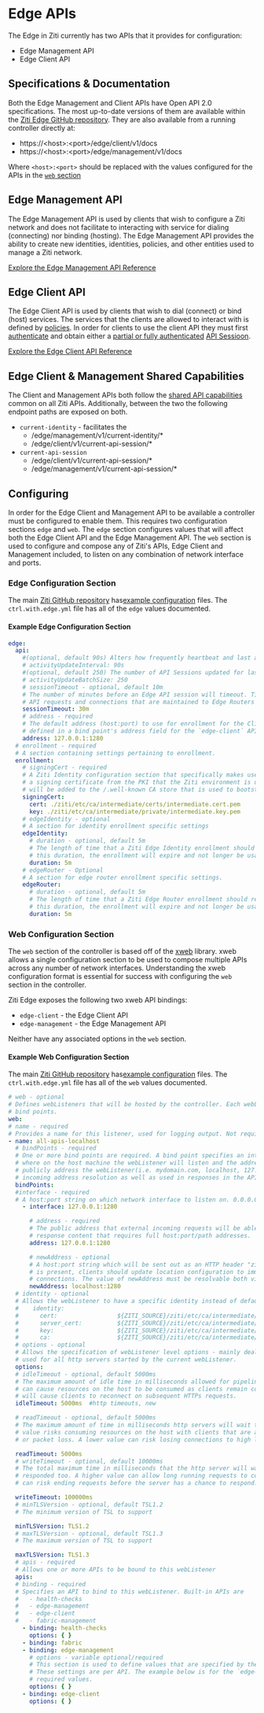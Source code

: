 # Edge APIs

The Edge in Ziti currently has two APIs that it provides for configuration:

- Edge Management API
- Edge Client API

## Specifications & Documentation

Both the Edge Management and Client APIs have Open API 2.0 specifications. The most up-to-date versions of them are
available within the [Ziti Edge GitHub repository](https://github.com/openziti/edge/tree/main/specs). They are also
available from a running controller directly at:

- https://\<host\>:\<port\>/edge/client/v1/docs
- https://\<host\>:\<port\>/edge/management/v1/docs

Where `<host>:<port>` should be replaced with the values configured for the APIs in the [`web` section](#web-configuration-section)

## Edge Management API

The Edge Management API is used by clients that wish to configure a Ziti network and does not facilitate to interacting
with service for dialing (connecting) nor binding (hosting). The Edge Management API provides the ability to create
new identities, identities, policies, and other entities used to manage a Ziti network.

[Explore the Edge Management API Reference](./02-edge-management-reference.mdx)

## Edge Client API

The Edge Client API is used by clients that wish to dial (connect) or bind (host) services. The services that the
clients are allowed to interact with is defined by [policies](/docs/core-concepts/security/authorization/policies/overview). In order
for clients to use the client API they must first [authenticate](/docs/core-concepts/security/authentication/auth) and
obtain either a [partial or fully authenticated](/docs/core-concepts/security/authentication/auth#full-vs-partial-authentication)
[API Sessioon](/docs/core-concepts/security/sessions#).

[Explore the Edge Client API Reference](./01-edge-client-reference.mdx)

## Edge Client & Management Shared Capabilities

The Client and Management APIs both follow the [shared API capabilities](./shared-api-capabilities) common on
all Ziti APIs. Additionally, between the two the following endpoint paths are exposed on both.

- `current-identity` - facilitates the 
  - /edge/management/v1/current-identity/*
  - /edge/client/v1/current-api-session/*
- `current-api-session`
  - /edge/client/v1/current-api-session/*
  - /edge/management/v1/current-api-session/*

## Configuring

In order for the Edge Client and Management API to be available a controller must be configured to enable them. This 
requires two configuration sections `edge` and `web`. The `edge` section configures values that will affect  both the
Edge Client API and the Edge Management API. The `web` section is used to configure and compose any of Ziti's
APIs, Edge Client and Management included, to listen on any combination of network interface and ports.

### Edge Configuration Section
The main [Ziti GitHub repository](https://github.com/openziti/ziti) has[example configuration](https://github.com/openziti/ziti/blob/release-next/etc/) 
files. The `ctrl.with.edge.yml` file has all of the `edge` values documented.

#### Example Edge Configuration Section

```yaml
edge:
  api:
    #(optional, default 90s) Alters how frequently heartbeat and last activity values are persisted
    # activityUpdateInterval: 90s
    #(optional, default 250) The number of API Sessions updated for last activity per transaction
    # activityUpdateBatchSize: 250
    # sessionTimeout - optional, default 10m
    # The number of minutes before an Edge API session will timeout. Timeouts are reset by
    # API requests and connections that are maintained to Edge Routers
    sessionTimeout: 30m
    # address - required
    # The default address (host:port) to use for enrollment for the Client API. This value must match one of the addresses
    # defined in a bind point's address field for the `edge-client` API in the web section.
    address: 127.0.0.1:1280
  # enrollment - required
  # A section containing settings pertaining to enrollment.
  enrollment:
    # signingCert - required
    # A Ziti Identity configuration section that specifically makes use of the cert and key fields to define
    # a signing certificate from the PKI that the Ziti environment is using to sign certificates. The signingCert.cert
    # will be added to the /.well-known CA store that is used to bootstrap trust with the Ziti Controller.
    signingCert:
      cert: ./ziti/etc/ca/intermediate/certs/intermediate.cert.pem
      key: ./ziti/etc/ca/intermediate/private/intermediate.key.pem
    # edgeIdentity - optional
    # A section for identity enrollment specific settings
    edgeIdentity:
      # duration - optional, default 5m
      # The length of time that a Ziti Edge Identity enrollment should remain valid. After
      # this duration, the enrollment will expire and not longer be usable.
      duration: 5m
    # edgeRouter - Optional
    # A section for edge router enrollment specific settings.
    edgeRouter:
      # duration - optional, default 5m
      # The length of time that a Ziti Edge Router enrollment should remain valid. After
      # this duration, the enrollment will expire and not longer be usable.
      duration: 5m
```

### Web Configuration Section

The `web` section of the controller is based off of the [xweb](https://github.com/openziti/xweb) library. xweb allows
a single configuration section to be used to compose multiple APIs across any number of network interfaces. Understanding
the xweb configuration format is essential for success with configuring the `web` section in the controller.

Ziti Edge exposes the following two xweb API bindings:

- `edge-client` - the Edge Client API
- `edge-management` - the Edge Management API

Neither have any associated options in the `web` section.

#### Example Web Configuration Section

The main [Ziti GitHub repository](https://github.com/openziti/ziti) has[example configuration](https://github.com/openziti/ziti/blob/release-next/etc/)
files. The `ctrl.with.edge.yml` file has all of the `web` values documented.

```yaml
# web - optional
# Defines webListeners that will be hosted by the controller. Each webListener can host many APIs and be bound to many
# bind points.
web:
# name - required
# Provides a name for this listener, used for logging output. Not required to be unique, but is highly suggested.
- name: all-apis-localhost
  # bindPoints - required
  # One or more bind points are required. A bind point specifies an interface (interface:port string) that defines
  # where on the host machine the webListener will listen and the address (host:port) that should be used to
  # publicly address the webListener(i.e. mydomain.com, localhost, 127.0.0.1). This public address may be used for
  # incoming address resolution as well as used in responses in the API.
  bindPoints:
  #interface - required
  # A host:port string on which network interface to listen on. 0.0.0.0 will listen on all interfaces
    - interface: 127.0.0.1:1280

      # address - required
      # The public address that external incoming requests will be able to resolve. Used in request processing and
      # response content that requires full host:port/path addresses.
      address: 127.0.0.1:1280

      # newAddress - optional
      # A host:port string which will be sent out as an HTTP header "ziti-new-address" if specified. If the header
      # is present, clients should update location configuration to immediately use the new address for future
      # connections. The value of newAddress must be resolvable both via DNS and validate via certificates
      newAddress: localhost:1280
  # identity - optional
  # Allows the webListener to have a specific identity instead of defaulting to the root `identity` section.
  #    identity:
  #      cert:                 ${ZITI_SOURCE}/ziti/etc/ca/intermediate/certs/ctrl-client.cert.pem
  #      server_cert:          ${ZITI_SOURCE}/ziti/etc/ca/intermediate/certs/ctrl-server.cert.pem
  #      key:                  ${ZITI_SOURCE}/ziti/etc/ca/intermediate/private/ctrl.key.pem
  #      ca:                   ${ZITI_SOURCE}/ziti/etc/ca/intermediate/certs/ca-chain.cert.pem
  # options - optional
  # Allows the specification of webListener level options - mainly dealing with HTTP/TLS settings. These options are
  # used for all http servers started by the current webListener.
  options:
  # idleTimeout - optional, default 5000ms
  # The maximum amount of idle time in milliseconds allowed for pipelined HTTP requests. Setting this too high
  # can cause resources on the host to be consumed as clients remain connected and idle. Lowering this value
  # will cause clients to reconnect on subsequent HTTPs requests.
  idleTimeout: 5000ms  #http timeouts, new

  # readTimeout - optional, default 5000ms
  # The maximum amount of time in milliseconds http servers will wait to read the first incoming requests. A higher
  # value risks consuming resources on the host with clients that are acting bad faith or suffering from high latency
  # or packet loss. A lower value can risk losing connections to high latency/packet loss clients.

  readTimeout: 5000ms
  # writeTimeout - optional, default 10000ms
  # The total maximum time in milliseconds that the http server will wait for a single requests to be received and
  # responded too. A higher value can allow long running requests to consume resources on the host. A lower value
  # can risk ending requests before the server has a chance to respond.

  writeTimeout: 100000ms
  # minTLSVersion - optional, default TSL1.2
  # The minimum version of TSL to support

  minTLSVersion: TLS1.2
  # maxTLSVersion - optional, default TSL1.3
  # The maximum version of TSL to support

  maxTLSVersion: TLS1.3
  # apis - required
  # Allows one or more APIs to be bound to this webListener
  apis:
  # binding - required
  # Specifies an API to bind to this webListener. Built-in APIs are
  #   - health-checks
  #   - edge-management
  #   - edge-client
  #   - fabric-management
    - binding: health-checks
      options: { }
    - binding: fabric
    - binding: edge-management
      # options - variable optional/required
      # This section is used to define values that are specified by the API they are associated with.
      # These settings are per API. The example below is for the `edge-api` and contains both optional values and
      # required values.
      options: { }
    - binding: edge-client
      options: { }
```